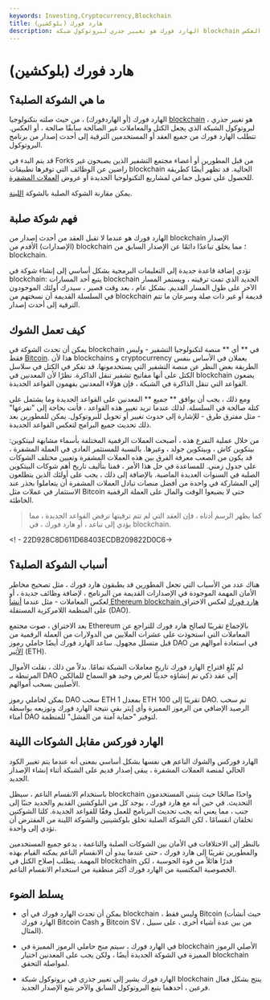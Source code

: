 ```yaml
---
keywords: Investing,Cryptocurrency,Blockchain
title: هارد فورك (بلوكشين)
description: الهارد فورك هو تغيير جذري لبروتوكول شبكة blockchain يجعل الكتل / المعاملات غير الصالحة سابقًا صالحة - أو العكس.
---
```


# هارد فورك (بلوكشين)
## ما هي الشوكة الصلبة؟

الهارد فورك (أو الهاردفورك) ، من حيث صلته بتكنولوجيا [blockchain](/blockchain) ، هو تغيير جذري لبروتوكول الشبكة الذي يجعل الكتل والمعاملات غير الصالحة سابقًا صالحة ، أو العكس. تتطلب الهارد فورك من جميع العقد أو المستخدمين الترقية إلى أحدث إصدار من برنامج البروتوكول.

قد يتم البدء في Forks من قبل المطورين أو أعضاء مجتمع التشفير الذين يصبحون غير راضين عن الوظائف التي توفرها تطبيقات blockchain الحالية. قد تظهر أيضًا كطريقة للحصول على تمويل جماعي لمشاريع التكنولوجيا الجديدة أو عروض [العملات المشفرة](/cryptocurrency).

يمكن مقارنة الشوكة الصلبة بالشوكة [اللينة](/soft-fork).

## فهم شوكة صلبة

الهارد فورك هو عندما لا تقبل العقد من أحدث إصدار من blockchain الإصدار (الإصدارات) الأقدم من blockchain ؛ مما يخلق تباعدًا دائمًا عن الإصدار السابق من blockchain.

تؤدي إضافة قاعدة جديدة إلى التعليمات البرمجية بشكل أساسي إلى إنشاء شوكة في blockchain: يتبع أحد المسارات blockchain الجديد الذي تمت ترقيته ، ويستمر المسار الآخر على طول المسار القديم. بشكل عام ، بعد وقت قصير ، سيدرك أولئك الموجودون في السلسلة القديمة أن نسختهم من blockchain قديمة أو غير ذات صلة وسرعان ما تتم الترقية إلى أحدث إصدار.

## كيف تعمل الشوك

يمكن أن تحدث الشوكة في blockchain في ** أي ** منصة لتكنولوجيا التشفير - وليس فقط [Bitcoin](/bitcoin). هذا لأن blockchains و cryptocurrency يعملان في الأساس بنفس الطريقة بغض النظر عن منصة التشفير التي يستخدمونها. قد تفكر في الكتل في سلاسل الكتل على أنها مفاتيح تشفير تنقل الذاكرة. نظرًا لأن المعدنين في blockchain يضعون القواعد التي تنقل الذاكرة في الشبكة ، فإن هؤلاء المعدنين يفهمون القواعد الجديدة.

ومع ذلك ، يجب أن يوافق ** جميع ** المعدنين على القواعد الجديدة وما يشتمل على كتلة صالحة في السلسلة. لذلك عندما تريد تغيير هذه القواعد ، فأنت بحاجة إلى "تفرعها" - مثل مفترق طرق - للإشارة إلى حدوث تغيير أو تحويل للبروتوكول. يمكن للمطورين بعد ذلك تحديث جميع البرامج لتعكس القواعد الجديدة.

من خلال عملية التفرع هذه ، أصبحت العملات الرقمية المختلفة بأسماء مشابهة لبيتكوين: بيتكوين كاش ، وبيتكوين جولد ، وغيرها. بالنسبة للمستثمر العادي في العملة المشفرة ، قد يكون من الصعب معرفة الفرق بين هذه العملات المشفرة وتعيين مختلف الشوكات على جدول زمني. للمساعدة في حل هذا الأمر ، قمنا بتأليف تاريخ أهم شوكات البيتكوين الصلبة في السنوات العديدة الماضية. بالإضافة إلى ذلك ، يجب على أولئك الذين يتطلعون إلى المشاركة في واحدة من أفضل منصات تبادل العملات المشفرة أن يتعاملوا بحذر عند الاستثمار في عملات مثل Bitcoin حتى لا يضيعوا الوقت والمال على العملة الرقمية الخاطئة.

> كما يظهر الرسم أدناه ، فإن العقد التي لم تتم ترقيتها ترفض القواعد الجديدة ، مما يؤدي إلى تباعد ، أو هارد فورك ، في blockchain.

>

<! - 22D928C8D611D68403ECDB209822D0C6->

## أسباب الشوكة الصلبة؟

هناك عدد من الأسباب التي تجعل المطورين قد يطبقون هارد فورك ، مثل تصحيح مخاطر الأمان المهمة الموجودة في الإصدارات القديمة من البرنامج ، لإضافة وظائف جديدة ، أو لعكس المعاملات - مثل عندما [أنشأ Ethereum blockchain هارد فورك](/ethereum) لعكس الاختراق على المنظمة اللامركزية المستقلة (DAO).

بعد الاختراق ، صوت مجتمع Ethereum بالإجماع تقريبًا لصالح هارد فورك للتراجع عن المعاملات التي استحوذت على عشرات الملايين من الدولارات من العملة الرقمية من قبل متسلل مجهول. ساعد الهارد فورك أيضًا حاملي رموز DAO في استعادة أموالهم من [الأثير](/ether-cryptocurrency) (ETH).

لم يُلغِ اقتراح الهارد فورك تاريخ معاملات الشبكة تمامًا. بدلاً من ذلك ، نقلت الأموال المرتبطة بـ DAO إلى عقد ذكي تم إنشاؤه حديثًا لغرض وحيد هو السماح للمالكين الأصليين بسحب أموالهم.

يمكن لحاملي رموز DAO سحب ETH بمعدل 1 ETH تقريبًا إلى 100 DAO. تم سحب الرصيد الإضافي من الرموز المميزة وأي إيثر بقي نتيجة الهارد فورك وتوزيعه بواسطة أمناء DAO لتوفير "حماية آمنة من الفشل" للمنظمة.

## الهارد فوركس مقابل الشوكات اللينة

الهارد فوركس والشوك الناعم هي نفسها بشكل أساسي بمعنى أنه عندما يتم تغيير الكود الحالي لمنصة العملات المشفرة ، يبقى إصدار قديم على الشبكة أثناء إنشاء الإصدار الجديد.

باستخدام الانقسام الناعم ، سيظل blockchain واحدًا صالحًا حيث يتبنى المستخدمون التحديث. في حين أنه مع هارد فورك ، يوجد كل من البلوكشين القديم والجديد جنبًا إلى جنب ، مما يعني أنه يجب تحديث البرنامج للعمل وفقًا للقواعد الجديدة. كلتا الشوكتين تخلقان انقسامًا ، لكن الشوكة الصلبة تخلق بلوكشينين والشوكة اللينة من المفترض أن تؤدي إلى واحدة.

بالنظر إلى الاختلافات في الأمان بين الشوكات الصلبة والناعمة ، يدعو جميع المستخدمين والمطورين تقريبًا إلى هارد فورك ، حتى عندما يبدو أن الانقسام الناعم يمكنه القيام بهذه المهمة. يتطلب إصلاح الكتل في blockchain قدرًا هائلاً من قوة الحوسبة ، لكن الخصوصية المكتسبة من الهارد فورك أكثر منطقية من استخدام الانقسام الناعم.

## يسلط الضوء

- يمكن أن تحدث الهارد فورك في أي blockchain ، وليس فقط Bitcoin (حيث أنشأت الهارد فورك Bitcoin Cash و Bitcoin SV ، من بين عدة أشياء أخرى ، على سبيل المثال).

- في الهارد فورك ، سيتم منح حاملي الرموز المميزة في blockchain الأصلي الرموز المميزة في الشوكة الجديدة أيضًا ، ولكن يجب على المعدنين اختيار blockchain لمواصلة التحقق.

- الهارد فورك يشير إلى تغيير جذري في بروتوكول شبكة blockchain ينتج بشكل فعال فرعين ، أحدهما يتبع البروتوكول السابق والآخر يتبع الإصدار الجديد.

